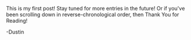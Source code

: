 This is my first post! Stay tuned for more entries in the future! Or if you've been scrolling down in reverse-chronological order, then Thank You for Reading!

-Dustin
